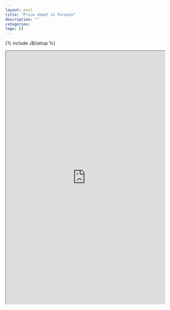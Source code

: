 ```yaml
---
layout: post
title: "Price sheet in Toronto"
description: ""
categories: 
tags: []
---
```

{% include JB/setup %}

<iframe src="https://docs.google.com/spreadsheets/d/1w6g9DuJ5AhDjRz91xSqhVgvewpU9QJNNPdjVetiNp8E/pubhtml?gid=0&amp;single=true&amp;widget=true&amp;headers=false" width="100%" height="800px"></iframe>